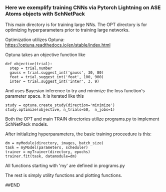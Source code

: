 ### Here we exemplify training CNNs via Pytorch Lightning on ASE Atoms objects with SchNetPack

This main directory is for training large NNs.
The OPT directory is for optimizing hyperparameters prior to training large networks.

Optimization utilizes Optuna: https://optuna.readthedocs.io/en/stable/index.html

Optuna takes an objective function like

```
def objective(trial):
  step = trial.number
  gauss = trial.suggest_int('gauss', 30, 80)
  feat = trial.suggest_int('feat', 100, 900)
  inter = trial.suggest_int('inter', 3, 9)
```
And uses Bayesian inference to try and minimize the loss function's parameter space.
It is iterated like this

```
study = optuna.create_study(direction='minimize')
study.optimize(objective, n_trials=50,  n_jobs=1)
```

Both the OPT and main TRAIN directories utilize programs.py to implement SchNetPack models.

After initializing hyperparameters, the basic training proceedure is this:

```
dm = myModule(directory, images, batch_size)
task = myModel(parameters, scheduler)
trainer = myTrainer(directory, epochs)
trainer.fit(task, datamodule=dm)
```
All functions starting with 'my' are defined in programs.py

The rest is simply utility functions and plotting functions.

##END
